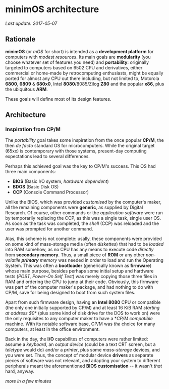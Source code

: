 # minimOS architecture

*Last update: 2017-05-07*

## Rationale

**minimOS** (or *mOS* for short) is intended as a **development platform** for computers 
with *modest resources*. Its main goals are **modularity** (you choose whatever set of 
features you need) and **portability**: originally targeted to computers based on 6502 
CPU and derivatives, either commercial or home-made by retrocomputing enthusiasts, might 
be equally ported for almost any CPU out there including, but not limited to, Motorola 
**6800**, **6809** & **680x0**, Intel **8080**/8085/Zilog **Z80** and the popular **x86**, 
plus the ubiquitous **ARM**.

These goals will define most of its design features.

## Architecture

### Inspiration from CP/M

The *portability* goal takes some inspiration from the once popular **CP/M**, the then 
*de facto* standard OS for microcomputers. While the original target (65xx) is 
contemporary with those systems, present-day computing expectations lead to several 
differences.

Perhaps this achieved goal was the key to CP/M's success. This OS had three main components:

- **BIOS** (Basic I/O system, *hardware dependent*)
- **BDOS** (Basic Disk OS)
- **CCP** (Console Command Processor)

Unlike the BIOS, which was provided *customised* by the computer's maker, 
all the remaining components were **generic**, as supplied by Digital Research. Of course, 
other commands or the *application software* were run by temporarily replacing the CCP, as this 
was a single task, single user OS. As soon as the task was completed, the *shell* (CCP) 
was reloaded and the user was prompted for another command.

Alas, this scheme is not complete: usally, these components were provided on some kind of mass-storage
media (often *diskettes*) that had to be *loaded* into RAM somehow, as no CPU has any means to execute code
*directly* from **secondary memory**. Thus, a small piece of **ROM** or any other *non-volatile **primary** memory* 
was needed in order to load and run the Operating System. This was often a **bootloader** (generically known as 
**firmware**) whose main purpose, besides perhaps some initial setup and hardware tests (*POST, Power-On Self Test*)
was merely copying those three files in RAM and ordering the CPU to jump at their code. Obviously, 
this firmware was part of the computer maker's package, and had nothing to do with CP/M, save 
for being designed to boot from such system files. 

Apart from such firmware design, having an **Intel 8080** CPU or compatible (the only one 
initially supported by CP/M) and at least 16 KiB RAM *starting at address $0*\* (plus some 
kind of disk drive for the DOS to work on) were the only requisites to any computer 
maker to have a **CP/M compatible* machine. With its notable software base, CP/M was *the* 
choice for many computers, at least in the office environment.

Back in the day, the **I/O** capabilites of computers were rather limited: assume a *keyboard*, an *output device*
(could be a text CRT screen, but a *teletype* would do) and/or a *printer*, plus some *mass-storage* devices, 
and you were set. Thus, the concept of modular device **drivers** as separate pieces of software was not relevant,
and adapting your system to different peripherals meant the aforementioned **BIOS customisation** -- it wasn't
*that* hard, anyway.

*more in a few minutes*

